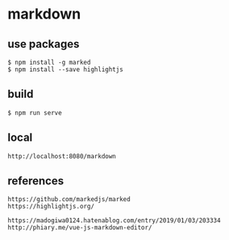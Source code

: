 # markdown

## use packages

```
$ npm install -g marked
$ npm install --save highlightjs
```

## build

```
$ npm run serve
```

## local
```
http://localhost:8080/markdown
```

## references

```
https://github.com/markedjs/marked
https://highlightjs.org/

https://madogiwa0124.hatenablog.com/entry/2019/01/03/203334
http://phiary.me/vue-js-markdown-editor/
```